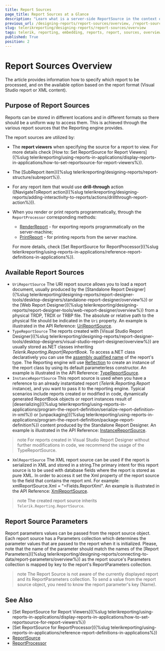 ```yaml
---
title: Report Sources
page_title: Report Sources at a Glance
description: "Learn what is a server-side ReportSource in the context of Telerik Reporting and how to use it to pass report definition and parameter values to the Reporting engine."
previous_url: /designing-reports/report-sources/overview, /report-sources, /report-sources-navigatetoreport
slug: telerikreporting/designing-reports/report-sources/overview
tags: telerik, reporting, embedding, reports, report, sources, overview
published: True
position: 2
---
```


# Report Sources Overview

The article provides information how to specify which report to be processed, and on the available option based on the report format (Visual Studio report or XML content).

## Purpose of Report Sources

Reports can be stored in different locations and in different formats so there should be a uniform way to access them. This is achieved through the various report sources that the Reporting engine provides.

The report sources are utilized by:

- The **report viewers** when specifying the source for a report to view. For more details check [How to: Set ReportSource for Report Viewers]({%slug telerikreporting/using-reports-in-applications/display-reports-in-applications/how-to-set-reportsource-for-report-viewers%}).
- The [SubReport item]({%slug telerikreporting/designing-reports/report-structure/subreport%}).
- For any report item that would use **drill-through** action ([NavigateToReport action]({%slug telerikreporting/designing-reports/adding-interactivity-to-reports/actions/drillthrough-report-action%})).
- When you render or print reports programmatically, through the `ReportProcessor` corresponding methods:

  - [RenderReport](/api/Telerik.Reporting.Processing.ReportProcessor#Telerik_Reporting_Processing_ReportProcessor_RenderReport_System_String_Telerik_Reporting_ReportSource_System_Collections_Hashtable_) - for exporting reports programmatically on the server-machine;
  - [PrintReport](/api/Telerik.Reporting.Processing.ReportProcessor#Telerik_Reporting_Processing_ReportProcessor_PrintReport_Telerik_Reporting_ReportSource_System_Drawing_Printing_PrinterSettings_) - for printing reports from the server machine.

  For more details, check [Set ReportSource for ReportProcessor]({%slug telerikreporting/using-reports-in-applications/reference-report-definitions-in-applications%}).

## Available Report Sources

- `UriReportSource` The URI report source allows you to load a report document, usually produced by the [Standalone Report Designer]({%slug telerikreporting/designing-reports/report-designer-tools/desktop-designers/standalone-report-designer/overview%}) or the [Web Report Designer]({%slug telerikreporting/designing-reports/report-designer-tools/web-report-designer/overview%}) from a physical TRDP, TRDX or TRBP file. The absolute or relative path to the physical file should be indicated in the `Uri` property.
  An example is illustrated in the API Reference: [UriReportSource](/api/Telerik.Reporting.UriReportSource).
- `TypeReportSource` The reports created with [Visual Studio Report Designer]({%slug telerikreporting/designing-reports/report-designer-tools/desktop-designers/visual-studio-report-designer/overview%}) are usually stored as.NET classes inheriting _Telerik.Reporting.Report|ReportBook_. To access a.NET class declaratively you can use the [assembly qualified name](https://learn.microsoft.com/en-us/dotnet/api/system.type.assemblyqualifiedname?view=net-7.0#System_Type_AssemblyQualifiedName) of the report's type. The Reporting engine will use [Reflection](<https://learn.microsoft.com/en-us/previous-versions/visualstudio/visual-studio-2012/ms173183(v=vs.110)>) to create an instance of the report class by using its default parameterless constructor.
  An example is illustrated in the API Reference: [TypeReportSource](/api/Telerik.Reporting.TypeReportSource).
- `InstanceReportSource` This report source is used when you have a reference to an already instantiated report (_Telerik.Reporting.Report_ instance), and you want to pass it to the reporting engine. Typical scenarios include reports created or modified in code, dynamically generated ReportBook objects or report instances result of [deserializing]({%slug telerikreporting/using-reports-in-applications/program-the-report-definition/serialize-report-definition-in-xml%}) or [unpackaging]({%slug telerikreporting/using-reports-in-applications/program-the-report-definition/package-report-definition%}) content produced by the Standalone Report Designer.
  An example is illustrated in the API Reference: [InstanceReportSource](/api/Telerik.Reporting.InstanceReportSource).

> note For reports created in Visual Studio Report Designer without further modifications in code, we recommend the usage of the TypeReportSource.

- `XmlReportSource` The XML report source can be used if the report is serialized in XML and stored in a string.The primary intent for this report source is to be used with database fields where the report is stored as pure XML. In order to access it set the Xml property of the report source to the field that contains the report xml. For example: xmlReportSource.Xml = "=Fields.ReportXml".
  An example is illustrated in the API Reference: [XmlReportSource](/api/Telerik.Reporting.XmlReportSource).

> note The created report source inherits `Telerik.Reporting.ReportSource`.

## Report Source Parameters

Report parameters values can be passed from the report source object. Each report source has a Parameters collection which determines the parameter values that are passed to the report when it is initialized. Please, note that the name of the parameter should match the names of the [Report Parameters]({%slug telerikreporting/designing-reports/connecting-to-data/report-parameters/overview%}) as the report source's Parameters collection is mapped by key to the report's ReportParameters collection.

> note The Report Source is not aware of the currently displayed report and its ReportParameters collection. To send a value from the report source object, you need to know the report parameter's key (Name).

## See Also

- [Set ReportSource for Report Viewers]({%slug telerikreporting/using-reports-in-applications/display-reports-in-applications/how-to-set-reportsource-for-report-viewers%})
- [Set ReportSource for ReportProcessor]({%slug telerikreporting/using-reports-in-applications/reference-report-definitions-in-applications%})
- [ReportSource](/api/Telerik.Reporting.ReportSource)
- [ReportProcessor](/api/Telerik.Reporting.Processing.ReportProcessor)

